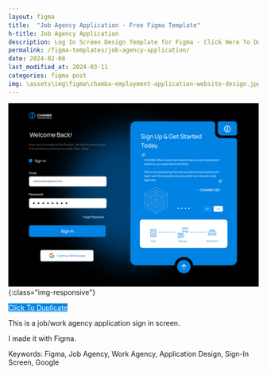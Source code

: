 ```yaml
---
layout: figma
title:  "Job Agency Application - Free Figma Template"
h-title: Job Agency Application
description: Log In Screen Design Template for Figma - Click Here To Duplicate This Template Right Now
permalink: /figma-templates/job-agency-application/
date: 2024-02-08
last_modified_at: 2024-03-11
categories: figma post
img: \assets\img\figma\chamba-employment-application-website-design.jpg
---
```


![Sign In Screen For Job App Website Design - Figma Template](\assets\img\figma\chamba-employment-application-website-design.jpg){:class="img-responsive"}

<a style="color:#fff;background:#0083E3;"
class="button" href="https://www.figma.com/community/file/1336739061648100389/job-agency-application-website-design-chamba" target="_blank">Click To Duplicate</a>

This is a job/work agency application sign in screen.

I made it with Figma.

Keywords: Figma, Job Agency, Work Agency, Application Design, Sign-In Screen, Google